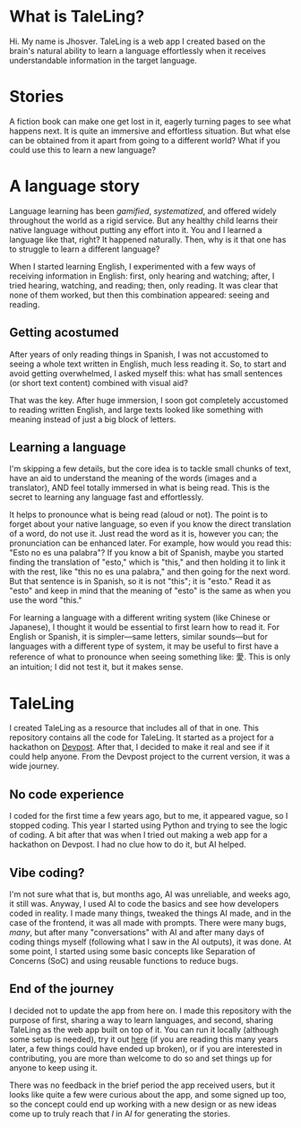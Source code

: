 # What is TaleLing?
Hi. My name is Jhosver. TaleLing is a web app I created based on the brain's natural ability to learn a language effortlessly when it receives understandable information in the target language.

# Stories
A fiction book can make one get lost in it, eagerly turning pages to see what happens next. It is quite an immersive and effortless situation. But what else can be obtained from it apart from going to a different world? What if you could use this to learn a new language? 

# A language story
Language learning has been *gamified*, *systematized*, and offered widely throughout the world as a rigid service. But any healthy child learns their native language without putting any effort into it. You and I learned a language like that, right? It happened naturally. Then, why is it that one has to struggle to learn a different language?

When I started learning English, I experimented with a few ways of receiving information in English: first, only hearing and watching; after, I tried hearing, watching, and reading; then, only reading. It was clear that none of them worked, but then this combination appeared: seeing and reading.

## Getting acostumed
After years of only reading things in Spanish, I was not accustomed to seeing a whole text written in English, much less reading it. So, to start and avoid getting overwhelmed, I asked myself this: what has small sentences (or short text content) combined with visual aid?

That was the key. After huge immersion, I soon got completely accustomed to reading written English, and large texts looked like something with meaning instead of just a big block of letters.


 

## Learning a language

I'm skipping a few details, but the core idea is to tackle small chunks of text, have an aid to understand the meaning of the words (images and a translator), AND feel totally immersed in what is being read. This is the secret to learning any language fast and effortlessly.

It helps to pronounce what is being read (aloud or not). The point is to forget about your native language, so even if you know the direct translation of a word, do not use it. Just read the word as it is, however you can; the pronunciation can be enhanced later. For example, how would you read this: "Esto no es una palabra"? If you know a bit of Spanish, maybe you started finding the translation of "esto," which is "this," and then holding it to link it with the rest, like "this no es una palabra," and then going for the next word. But that sentence is in Spanish, so it is not "this"; it is "esto." Read it as "esto" and keep in mind that the meaning of "esto" is the same as when you use the word "this." 
 
For learning a language with a different writing system (like Chinese or Japanese), I thought it would be essential to first learn how to read it. For English or Spanish, it is simpler—same letters, similar sounds—but for languages with a different type of system, it may be useful to first have a reference of what to pronounce when seeing something like: 愛. This is only an intuition; I did not test it, but it makes sense.


# TaleLing

I created TaleLing as a resource that includes all of that in one. This repository contains all the code for TaleLing. It started as a project for a hackathon on [Devpost](https://devpost.com/software/tale-ling). After that, I decided to make it real and see if it could help anyone. From the Devpost project to the current version, it was a wide journey.

## No code experience
I coded for the first time a few years ago, but to me, it appeared vague, so I stopped coding. This year I started using Python and trying to see the logic of coding. A bit after that was when I tried out making a web app for a hackathon on Devpost. I had no clue how to do it, but AI helped.

## Vibe coding? 
I'm not sure what that is, but months ago, AI was unreliable, and weeks ago, it still was. Anyway, I used AI to code the basics and see how developers coded in reality. I made many things, tweaked the things AI made, and in the case of the frontend, it was all made with prompts. There were many bugs, *many*, but after many "conversations" with AI and after many days of coding things myself (following what I saw in the AI outputs), it was done. At some point, I started using some basic concepts like Separation of Concerns (SoC) and using reusable functions to reduce bugs.

## End of the journey
I decided not to update the app from here on. I made this repository with the purpose of first, sharing a way to learn languages, and second, sharing TaleLing as the web app built on top of it. You can run it locally (although some setup is needed), try it out [here](https://taleling.pages.dev) (if you are reading this many years later, a few things could have ended up broken), or if you are interested in contributing, you are more than welcome to do so and set things up for anyone to keep using it.

There was no feedback in the brief period the app received users, but it looks like quite a few were curious about the app, and some signed up too, so the concept could end up working with a new design or as new ideas come up to truly reach that *I* in A*I* for generating the stories.

